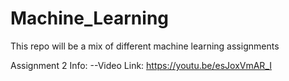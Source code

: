 # Machine_Learning
This repo will be a mix of different machine learning assignments



Assignment 2 Info: 
--Video Link: https://youtu.be/esJoxVmAR_I
